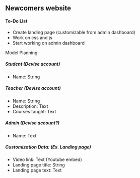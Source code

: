 ## Newcomers website

#### To-Do List
- Create landing page (customizable from admin dashboard)
- Work on css and js
- Start working on admin dashboard

Model Planning:
##### Student (Devise account)
- Name: String

##### Teacher (Devise account)
- Name: String
- Description: Text
- Courses taught: Text

##### Admin (Devise account?)
- Name: Text

##### Customization Data: (Ex. Landing page)
- Video link: Text (Youtube embed)
- Landing page title: String
- Landing page text: Text